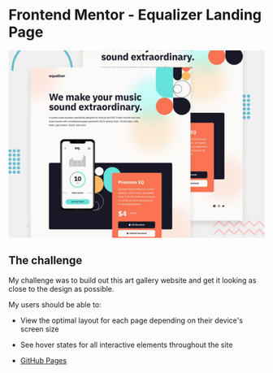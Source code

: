 # Frontend Mentor - Equalizer Landing Page

![Design preview for the Art gallery website coding challenge](./preview.jpg)

## The challenge

My challenge was to build out this art gallery website and get it looking as close to the design as possible.

My users should be able to:

- View the optimal layout for each page depending on their device's screen size
- See hover states for all interactive elements throughout the site

- [GitHub Pages](https://chkhikvadzeg.github.io/equalizer-landing-page/)
